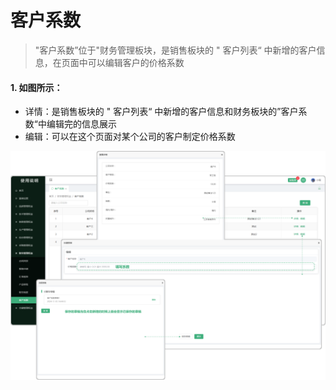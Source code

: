 # 客户系数

> "客户系数”位于"财务管理板块，是销售板块的 " 客户列表“ 中新增的客户信息，在页面中可以编辑客户的价格系数

#### 1. 如图所示：
* 详情：是销售板块的 " 客户列表“ 中新增的客户信息和财务板块的”客户系数“中编辑完的信息展示
* 编辑：可以在这个页面对某个公司的客户制定价格系数

![如图所示](../file/cw-khxs.png)

